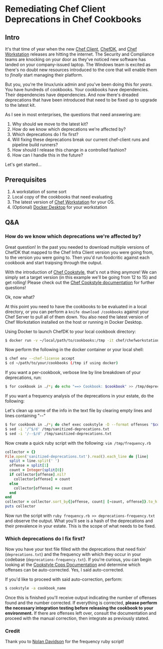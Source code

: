 # Remediating Chef Client Deprecations in Chef Cookbooks

## Intro

It's that time of year when the new [Chef Client](https://github.com/chef/chef), [ChefDK](https://github.com/chef/chef-dk), and [Chef Workstation](https://github.com/chef/chef-workstation) releases are hitting the internet. The Security and Compliance teams are knocking on your door as they've noticed new software has landed on your company-issued laptop. The Windows team is excited as there's no doubt new resources introduced to the core that will enable them to _finally_ start managing their platform.

But you, you're the linux/unix admin and you've been doing this for _years_. You have hundreds of cookbooks. Your cookbooks have dependencies. Their dependencies have dependencies. And now there's dreaded deprecations that have been introduced that need to be fixed up to upgrade to the latest kit.

As I see in most enterprises, the questions that need answering are:

1. Why should we move to the latest kit?
2. How do we know which deprecations we're affected by?
3. Which deprecations do I fix first?
4. Will fixing these deprecations break our current chef-client runs and pipeline build runners?
5. How should I release this change in a controlled fashion?
6. How can I handle this in the future?

Let's get started...

## Prerequisites

1. A workstation of some sort
2. Local copy of the cookbooks that need evaluating
3. The latest version of [Chef Workstation](https://downloads.chef.io/chef-workstation) for your OS.
4. (Optional) [Docker Desktop](https://www.docker.com/products/docker-desktop) for your workstation

## Q&A
### How do we know which deprecations we're affected by?

Great question! In the past you needed to download multiple versions of ChefDK that mapped to the Chef Infra Client version you were going from, to the version you were going to. Then you'd run foodcritic against each cookbook and start traipsing through the output.

With the introduction of [Chef Cookstyle](https://github.com/chef/cookstyle), that's not a thing anymore! We can simply set a target version (in this example we'll be going from 12 to 15) and get rolling! Please check out the [Chef Cookstyle documentation](https://docs.chef.io/cookstyle/) for further questions!

Ok, now what?

At this point you need to have the cookbooks to be evaluated in a local directory, or you can perform a `knife download /cookbooks` against your Chef Server to pull all of them down. You also need the latest version of Chef Workstation installed on the host or running in Docker Desktop.

Using Docker to launch ChefDK to your local cookbook directory:
```bash
$ docker run -v ~/local/path/to/cookbooks:/tmp -it chef/chefworkstation
```

Now perform the following in the docker container or your local shell:
```bash
$ chef env --chef-license accept
$ cd ~/path/to/your/cookbooks (/tmp if using docker)
```

If you want a per-cookbook, verbose line by line breakdown of your deprecations, run:
```bash
$ for cookbook in ./*; do echo "==> Cookbook: $cookbook" >> /tmp/deprecations.txt && chef exec cookstyle -D  "$cookbook" >> /tmp/deprecations.txt; done
```

If you want a frequency analysis of the deprecations in your estate, do the following:

Let's clean up some of the info in the text file by clearing empty lines and lines containing "--"
```bash
$ for cookbook in ./*; do chef exec cookstyle -D --format offenses "$cookbook" >> /tmp/sanitized-deprecations.txt; done
$ sed -i '/^$/d' /tmp/sanitized-deprecations.txt
$ sed -i '/--$/d' /tmp/sanitized-deprecations.txt
```

Now create a quick ruby script with the following: `vim /tmp/frequency.rb`
```ruby
collector = {}
File.open('sanitized-deprecations.txt').read().each_line do |line|
  split = line.split(' ')
  offense = split[1]
  count = Integer(split[0])
  if collector[offense].nil?
    collector[offense] = count
  else
    collector[offense] += count
  end
end
collector = collector.sort_by{|offense, count| [-count, offense]}.to_h
puts collector
```

Now run the script with `ruby frequency.rb >> deprecations-frequency.txt` and observe the output. What you'll see is a hash of the deprecations and their prevalence in your estate. This is the scope of what needs to be fixed.


### Which deprecations do I fix first?

Now you have your text file filled with the deprecations that need fixin' (`deprecations.txt`) and the frequency with which they occur in your codebase (`deprecations-frequency.txt`). If you're curious, you can begin looking at the [Cookstyle Cops Documentation](https://github.com/chef/cookstyle/blob/master/docs/cops.md) and determine which offenses can be auto-corrected. Yes, I said auto-corrected.

If you'd like to proceed with said auto-correction, perform:

```bash
$ cookstyle -a cookbook_name
```

Once this is finished you'll receive output indicating the number of offenses found and the number corrected. If everything is corrected, **please perform the necessary integration testing before releasing the cookbook to your environment.** If there are offenses left over, consult the documentation and proceed with the manual correction, then integrate as previously stated.

### Credit

Thank you to [Nolan Davidson](https://github.com/nsdavidson) for the frequency ruby script!